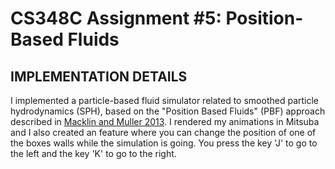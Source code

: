 # CS348C Assignment \#5: Position-Based Fluids
## IMPLEMENTATION DETAILS
I implemented a particle-based fluid simulator related to smoothed particle hydrodynamics (SPH), based on the "Position Based Fluids" (PBF) approach described in [Macklin and Muller 2013](http://blog.mmacklin.com/publications/). I rendered my animations in Mitsuba and I also created an feature where you can change the position of one of the boxes walls while the simulation is going. You press the key 'J' to go to the left and the key 'K' to go to the right.


